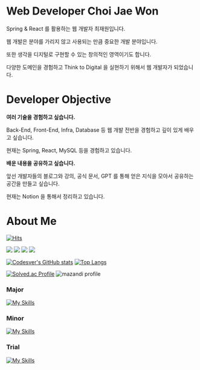 # Web Developer Choi Jae Won

Spring & React 를 활용하는 웹 개발자 최재원입니다.

웹 개발은 분야를 가리지 않고 사용되는 만큼 중요한 개발 분야입니다.

또한 생각을 디지털로 구현할 수 있는 창의적인 영역이기도 합니다.

다양한 도메인을 경험하고 Think to Digital 을 실현하기 위해서 웹 개발자가 되었습니다.

# Developer Objective

**여러 기술을 경험하고 싶습니다.**

Back-End, Front-End, Infra, Database 등 웹 개발 전반을 경험하고 깊이 있게 배우고 싶습니다.

현재는 Spring, React, MySQL 등을 경험하고 있습니다.

**배운 내용을 공유하고 싶습니다.**

앞선 개발자들의 블로그와 강의, 공식 문서, GPT 를 통해 얻은 지식을 모아서 공유하는 공간을 만들고 싶습니다.

현재는 Notion 을 통해서 정리하고 있습니다.

# About Me

[![Hits](https://hits.seeyoufarm.com/api/count/incr/badge.svg?url=https%3A%2F%2Fgithub.com%2Fcodesver&count_bg=%23000000&title_bg=%23000000&icon=github.svg&icon_color=%23E7E7E7&title=GitHub&edge_flat=false)](https://hits.seeyoufarm.com)

<a href="https://codesver.github.io/"><img src="https://img.shields.io/badge/Codesver-127CEA?style=for-the-badge&logo=ReadMe&logoColor=white"></a> 
<a href="https://codesver.notion.site"><img src="https://img.shields.io/badge/Notion-000000?style=for-the-badge&logo=Notion&logoColor=white"></a> 
<a href="https://velog.io/@codesver"><img src="https://img.shields.io/badge/Velog-20C997?style=for-the-badge&logo=Velog&logoColor=white"></a> 
<a href="mailto:codesver@gmail.com"><img src="https://img.shields.io/badge/Gmail-ea4335?style=for-the-badge&logo=Gmail&logoColor=white"></a>

[![Codesver's GitHub stats](https://github-readme-stats.vercel.app/api?username=codesver&custom_title=Codesver's&nbsp;GitHub&nbsp;Status&bg_color=45,000000,127cea&title_color=fff&text_color=fff)](https://github.com/anuraghazra/github-readme-stats)
[![Top Langs](https://github-readme-stats.vercel.app/api/top-langs/?username=codesver&exclude_repo=codesver.github.io&layout=compact&bg_color=45,000000,127cea&title_color=fff&text_color=fff)](https://github.com/anuraghazra/github-readme-stats)

[![Solved.ac Profile](http://mazassumnida.wtf/api/v2/generate_badge?boj=codesver)](https://solved.ac/codesver/)
![mazandi profile](http://mazandi.herokuapp.com/api?handle=codesver&theme=dark)

### Major
[![My Skills](https://skillicons.dev/icons?i=java,spring,mysql,git,github,idea,postman)](https://skillicons.dev)

### Minor
[![My Skills](https://skillicons.dev/icons?i=html,css,javascript,typescript,nodejs,react,vscode,eclipse,hibernate)](https://skillicons.dev)

### Trial
[![My Skills](https://skillicons.dev/icons?i=kotlin,androidstudio,c,cpp,py,aws,gcp)](https://skillicons.dev)
